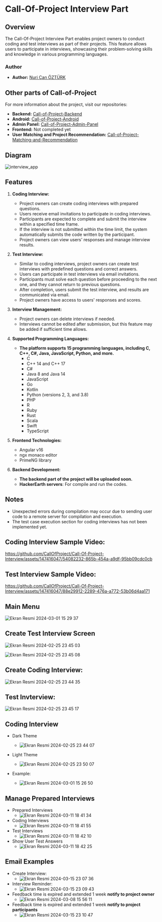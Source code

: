 # Call-Of-Project Interview Part

## Overview

The Call-Of-Project Interview Part enables project owners to conduct coding and test interviews as part of their projects. This feature allows users to participate in interviews, showcasing their problem-solving skills and knowledge in various programming languages.

### Author
- **Author:** [Nuri Can ÖZTÜRK](https://github.com/nuricanozturk01)

## Other parts of Call-of-Project

For more information about the project, visit our repositories:

- **Backend:** [Call-of-Project-Backend](https://github.com/CallOfProject/CallOfProject-Backend)
- **Android:** [Call-of-Project-Android](https://github.com/CallOfProject/Call-Of-Project-Android)
- **Admin Panel:** [Call-of-Project-Admin-Panel](https://github.com/CallOfProject/CallOfProject-AdminPanel)
- **Frontend:** Not completed yet
- **User Matching and Project Recommendation:** [Call-of-Project-Matching-and-Recommendation](https://github.com/CallOfProject/UserMatching-Suggestion)

## Diagram
![interview_app](https://github.com/CallOfProject/Call-Of-Project-Interview/assets/147416047/d123894e-75ba-40bf-baac-2b2b28287825)

## Features

1. **Coding Interview:**
   - Project owners can create coding interviews with prepared questions.
   - Users receive email invitations to participate in coding interviews.
   - Participants are expected to complete and submit the interview within a specified time frame.
   - If the interview is not submitted within the time limit, the system automatically submits the code written by the participant.
   - Project owners can view users' responses and manage interview results.

2. **Test Interview:**
   - Similar to coding interviews, project owners can create test interviews with predefined questions and correct answers.
   - Users can participate in test interviews via email invitations.
   - Participants must solve each question before proceeding to the next one, and they cannot return to previous questions.
   - After completion, users submit the test interview, and results are communicated via email.
   - Project owners have access to users' responses and scores.

3. **Interview Management:**
   - Project owners can delete interviews if needed.
   - Interviews cannot be edited after submission, but this feature may be added if sufficient time allows.

4. **Supported Programming Languages:**
   - **The platform supports 15 programming languages, including C, C++, C#, Java, JavaScript, Python, and more.**
     - C
     - C++ 14 and C++ 17
     - C#
     - Java 8 and Java 14
     - JavaScript
     - Go
     - Kotlin
     - Python (versions 2, 3, and 3.8)
     - PHP
     - R
     - Ruby
     - Rust
     - Scala
     - Swift
     - TypeScript

5. **Frontend Technologies:**
   - Angular v16
   - ngx monaco editor
   - PrimeNG library

6. **Backend Development:**
   - **The backend part of the project will be uploaded soon.**
   - **HackerEarth servers**: For compile and run the codes.

## Notes

- Unexpected errors during compilation may occur due to sending user code to a remote server for compilation and execution.
- The test case execution section for coding interviews has not been implemented yet.

## Coding Interview Sample Video:
https://github.com/CallOfProject/Call-Of-Project-Interview/assets/147416047/54082232-865b-454a-a9df-95bb09cdc0cb

## Test Interview Sample Video:
https://github.com/CallOfProject/Call-Of-Project-Interview/assets/147416047/88e29912-2289-476a-a772-53b06d4aa171


## Main Menu
![Ekran Resmi 2024-03-01 15 29 37](https://github.com/CallOfProject/Call-Of-Project-Interview/assets/62218588/8e41c77c-0d0b-4aec-9c8c-7ce307aa09ea)


## Create Test Interview Screen
![Ekran Resmi 2024-02-25 23 45 03](https://github.com/CallOfProject/Call-Of-Project-Interview/assets/62218588/4c2b89d6-0431-4253-94b0-115a38b05bac)

![Ekran Resmi 2024-02-25 23 45 08](https://github.com/CallOfProject/Call-Of-Project-Interview/assets/62218588/475e128c-2a85-4f5c-b1a2-acf0b5c63057)

## Create Coding Interview:
![Ekran Resmi 2024-02-25 23 44 35](https://github.com/CallOfProject/Call-Of-Project-Interview/assets/62218588/5a1b7199-eac6-472c-83af-798456a4e688)

## Test Invterview:
![Ekran Resmi 2024-02-25 23 45 17](https://github.com/CallOfProject/Call-Of-Project-Interview/assets/62218588/7aab5fde-0cec-487b-8b91-f967ab0703a5)


## Coding Interview
- Dark Theme
  - ![Ekran Resmi 2024-02-25 23 44 07](https://github.com/CallOfProject/Call-Of-Project-Interview/assets/62218588/f710e725-156b-4a44-a8c2-0c5b86fdc402)
- Light Theme
  - ![Ekran Resmi 2024-02-25 23 50 07](https://github.com/CallOfProject/Call-Of-Project-Interview/assets/62218588/76411960-614d-43f0-9e34-2c1f4630d333)

- Example:
  - ![Ekran Resmi 2024-03-01 15 26 50](https://github.com/CallOfProject/Call-Of-Project-Interview/assets/62218588/e808e398-ce15-4008-97b0-644fad76002d)


 ## Manage Prepared Interviews
   - Prepared Interviews
     - ![Ekran Resmi 2024-03-11 18 41 34](https://github.com/CallOfProject/Call-Of-Project-Interview/assets/62218588/66b26ddb-44c9-4523-9be7-b5ccc51917d3)
   - Coding Interviews
     - ![Ekran Resmi 2024-03-11 18 41 55](https://github.com/CallOfProject/Call-Of-Project-Interview/assets/62218588/23c593fa-afdc-4320-9b44-c9b3bb4bc47e)
   - Test Interviews
     -  ![Ekran Resmi 2024-03-11 18 42 10](https://github.com/CallOfProject/Call-Of-Project-Interview/assets/62218588/94c21726-9e77-4d44-b41b-cf3974a46516)
   - Show User Test Answers
     - ![Ekran Resmi 2024-03-11 18 42 25](https://github.com/CallOfProject/Call-Of-Project-Interview/assets/62218588/0083745a-d3db-4f99-ac8d-49f8cb92f4bf)
    
## Email Examples
   - Create Interview:
     - ![Ekran Resmi 2024-03-15 23 07 36](https://github.com/CallOfProject/Call-Of-Project-Interview/assets/147416047/f5178226-b83b-4b2f-9e79-fb9ca29efaa5)
   - Interview Reminder:
     - ![Ekran Resmi 2024-03-15 23 09 43](https://github.com/CallOfProject/Call-Of-Project-Interview/assets/147416047/8a6cfc80-135b-4ab8-b781-0994e718983f)
   - Feedback time is expired and extended 1 week **notify to project owner**
     - ![Ekran Resmi 2024-03-08 15 56 11](https://github.com/CallOfProject/Call-Of-Project-Interview/assets/147416047/43e0ffb1-e986-430e-aad0-7eea288b0853)
   - Feedback time is expired and extended 1 week **notify to project participants**
     - ![Ekran Resmi 2024-03-15 23 10 47](https://github.com/CallOfProject/Call-Of-Project-Interview/assets/147416047/3ffaf90d-7d7d-424e-9d83-90f885bbd5b4)
